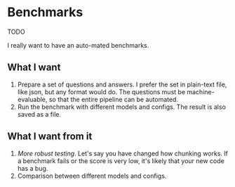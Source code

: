 # Benchmarks

TODO

I really want to have an auto-mated benchmarks.

## What I want

1. Prepare a set of questions and answers. I prefer the set in plain-text file, like json, but any format would do. The questions must be machine-evaluable, so that the entire pipeline can be automated.
2. Run the benchmark with different models and configs. The result is also saved as a file.

## What I want from it

1. *More robust testing*. Let's say you have changed how chunking works. If a benchmark fails or the score is very low, it's likely that your new code has a bug.
2. Comparison between different models and configs.
